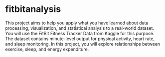 # fitbitanalysis
This project aims to help you apply what you have learned about data processing, visualization,
and statistical analysis to a real-world dataset. You will use the FitBit Fitness Tracker Data from
Kaggle for this purpose. The dataset contains minute-level output for physical activity, heart rate,
and sleep monitoring. In this project, you will explore relationships between exercise, sleep, and
energy expenditure.
